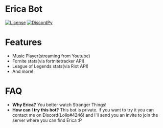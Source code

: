 # Erica Bot

[![License](https://img.shields.io/badge/License-MIT-green.svg)](https://opensource.org/licenses/MIT)
[![DiscordPy](https://img.shields.io/badge/discord-py-blue.svg)](https://github.com/Rapptz/discord.py)

# Features
- Music Player(streaming from Youtube)
- Fornite stats(via fortnitetracker API)
- League of Legends stats(via Riot API)
- And more!

# FAQ 
- **Why Erica?** You better watch Stranger Things!
- **How can I try this bot?** This bot is private. If you want to try it you can contact me on Discord(Lollo#4246) and I'll send you an invite to join the server where you can find Erica :P
